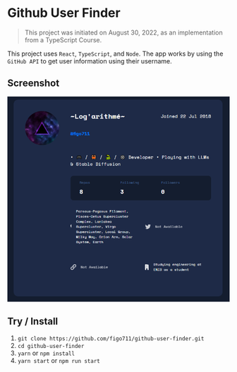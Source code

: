 # Github User Finder

> This project was initiated on August 30, 2022, as an implementation from a TypeScript Course.

This project uses `React`, `TypeScript`, and `Node`. The app works by using the `GitHub API` to get user information using their username.

## Screenshot

![](https://github.com/figo711/github-user-finder/blob/main/example.png)

## Try / Install
1. `git clone https://github.com/figo711/github-user-finder.git`
2. `cd github-user-finder`
3. `yarn` or `npm install`
4. `yarn start` or `npm run start`